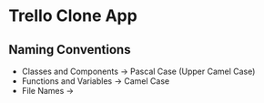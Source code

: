 # Trello Clone App

## Naming Conventions

- Classes and Components -> Pascal Case (Upper Camel Case)
- Functions and Variables -> Camel Case
- File Names ->

